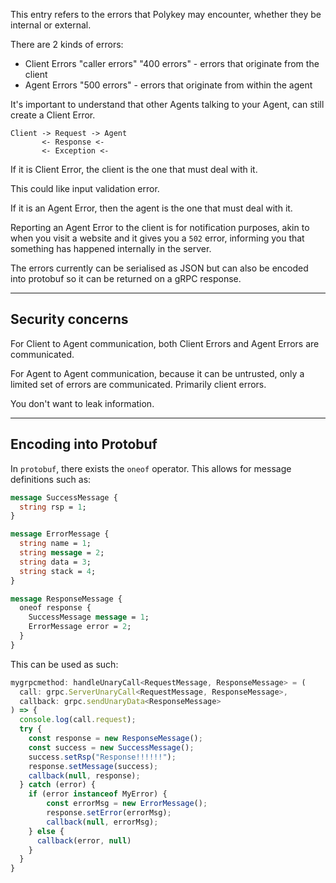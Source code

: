 This entry refers to the errors that Polykey may encounter, whether they be internal or external.

There are 2 kinds of errors:

* Client Errors "caller errors" "400 errors" - errors that originate from the client 
* Agent Errors "500 errors" - errors that originate from within the agent

It's important to understand that other Agents talking to your Agent, can still create a Client Error.

```
Client -> Request -> Agent
       <- Response <- 
       <- Exception <- 
```

If it is Client Error, the client is the one that must deal with it.

This could like input validation error.

If it is an Agent Error, then the agent is the one that must deal with it.

Reporting an Agent Error to the client is for notification purposes, akin to when you visit a website and it gives you a `502` error, informing you that something has happened internally in the server.

The errors currently can be serialised as JSON but can also be encoded into protobuf so it can be returned on a gRPC response.

---
## Security concerns

For Client to Agent communication, both Client Errors and Agent Errors are communicated.

For Agent to Agent communication, because it can be untrusted, only a limited set of errors are communicated. Primarily client errors.

You don't want to leak information.

---

## Encoding into Protobuf

In `protobuf`, there exists the `oneof` operator. This allows for message definitions such as:
```proto
message SuccessMessage {
  string rsp = 1;
}

message ErrorMessage {
  string name = 1;
  string message = 2;
  string data = 3;
  string stack = 4;
}

message ResponseMessage {
  oneof response {
    SuccessMessage message = 1;
    ErrorMessage error = 2;
  }
}
```

This can be used as such:

```ts
mygrpcmethod: handleUnaryCall<RequestMessage, ResponseMessage> = (
  call: grpc.ServerUnaryCall<RequestMessage, ResponseMessage>,
  callback: grpc.sendUnaryData<ResponseMessage>
) => {
  console.log(call.request);
  try {
    const response = new ResponseMessage();
    const success = new SuccessMessage();
    success.setRsp("Response!!!!!!");
    response.setMessage(success);
    callback(null, response);
  } catch (error) {
    if (error instanceof MyError) {
        const errorMsg = new ErrorMessage();
        response.setError(errorMsg);
        callback(null, errorMsg);
    } else {
      callback(error, null)
    }
  }
}
```